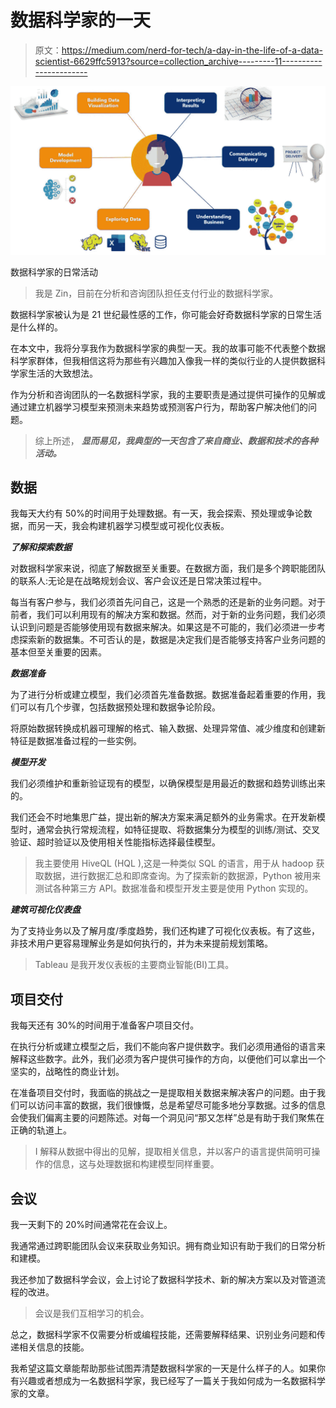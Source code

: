 # 数据科学家的一天

> 原文：<https://medium.com/nerd-for-tech/a-day-in-the-life-of-a-data-scientist-6629ffc5913?source=collection_archive---------11----------------------->

![](img/4c5fa07f664e51db65ae76d3a3c07567.png)

数据科学家的日常活动

> 我是 Zin，目前在分析和咨询团队担任支付行业的数据科学家。

数据科学家被认为是 21 世纪最性感的工作，你可能会好奇数据科学家的日常生活是什么样的。

在本文中，我将分享我作为数据科学家的典型一天。我的故事可能不代表整个数据科学家群体，但我相信这将为那些有兴趣加入像我一样的类似行业的人提供数据科学家生活的大致想法。

作为分析和咨询团队的一名数据科学家，我的主要职责是通过提供可操作的见解或通过建立机器学习模型来预测未来趋势或预测客户行为，帮助客户解决他们的问题。

> 综上所述， ***显而易见，我典型的一天包含了来自商业、数据和技术的各种活动。***

## 数据

我每天大约有 50%的时间用于处理数据。有一天，我会探索、预处理或争论数据，而另一天，我会构建机器学习模型或可视化仪表板。

***了解和探索数据***

对数据科学家来说，彻底了解数据至关重要。在数据方面，我们是多个跨职能团队的联系人:无论是在战略规划会议、客户会议还是日常决策过程中。

每当有客户参与，我们必须首先问自己，这是一个熟悉的还是新的业务问题。对于前者，我们可以利用现有的解决方案和数据。然而，对于新的业务问题，我们必须认识到问题是否能够使用现有数据来解决。如果这是不可能的，我们必须进一步考虑探索新的数据集。不可否认的是，数据是决定我们是否能够支持客户业务问题的基本但至关重要的因素。

***数据准备***

为了进行分析或建立模型，我们必须首先准备数据。数据准备起着重要的作用，我们可以有几个步骤，包括数据预处理和数据争论阶段。

将原始数据转换成机器可理解的格式、输入数据、处理异常值、减少维度和创建新特征是数据准备过程的一些实例。

***模型开发***

我们必须维护和重新验证现有的模型，以确保模型是用最近的数据和趋势训练出来的。

我们还会不时地集思广益，提出新的解决方案来满足额外的业务需求。在开发新模型时，通常会执行常规流程，如特征提取、将数据集分为模型的训练/测试、交叉验证、超时验证以及使用相关性能指标选择最佳模型。

> 我主要使用 HiveQL (HQL ),这是一种类似 SQL 的语言，用于从 hadoop 获取数据，进行数据汇总和即席查询。为了探索新的数据源，Python 被用来测试各种第三方 API。数据准备和模型开发主要是使用 Python 实现的。

***建筑可视化仪表盘***

为了支持业务以及了解月度/季度趋势，我们还构建了可视化仪表板。有了这些，非技术用户更容易理解业务是如何执行的，并为未来提前规划策略。

> Tableau 是我开发仪表板的主要商业智能(BI)工具。

## 项目交付

我每天还有 30%的时间用于准备客户项目交付。

在执行分析或建立模型之后，我们不能向客户提供数字。我们必须用通俗的语言来解释这些数字。此外，我们必须为客户提供可操作的方向，以便他们可以拿出一个坚实的，战略性的商业计划。

在准备项目交付时，我面临的挑战之一是提取相关数据来解决客户的问题。由于我们可以访问丰富的数据，我们很慷慨，总是希望尽可能多地分享数据。过多的信息会使我们偏离主要的问题陈述。对每一个洞见问“那又怎样”总是有助于我们聚焦在正确的轨道上。

> I 解释从数据中得出的见解，提取相关信息，并以客户的语言提供简明可操作的信息，这与处理数据和构建模型同样重要。

## 会议

我一天剩下的 20%时间通常花在会议上。

我通常通过跨职能团队会议来获取业务知识。拥有商业知识有助于我们的日常分析和建模。

我还参加了数据科学会议，会上讨论了数据科学技术、新的解决方案以及对管道流程的改进。

> 会议是我们互相学习的机会。

总之，数据科学家不仅需要分析或编程技能，还需要解释结果、识别业务问题和传递相关信息的技能。

我希望这篇文章能帮助那些试图弄清楚数据科学家的一天是什么样子的人。如果你有兴趣或者想成为一名数据科学家，我已经写了一篇关于我如何成为一名数据科学家的文章。